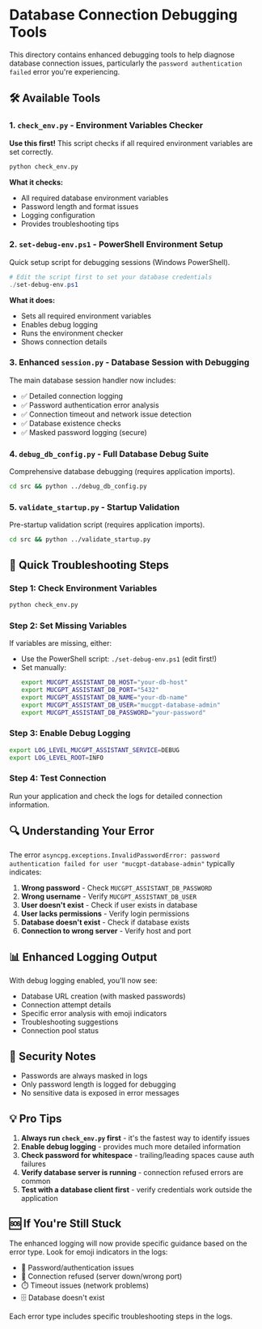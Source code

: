 # Database Connection Debugging Tools

This directory contains enhanced debugging tools to help diagnose database connection issues, particularly the `password authentication failed` error you're experiencing.

## 🛠️ Available Tools

### 1. `check_env.py` - Environment Variables Checker
**Use this first!** This script checks if all required environment variables are set correctly.

```bash
python check_env.py
```

**What it checks:**
- All required database environment variables
- Password length and format issues
- Logging configuration
- Provides troubleshooting tips

### 2. `set-debug-env.ps1` - PowerShell Environment Setup
Quick setup script for debugging sessions (Windows PowerShell).

```powershell
# Edit the script first to set your database credentials
./set-debug-env.ps1
```

**What it does:**
- Sets all required environment variables
- Enables debug logging
- Runs the environment checker
- Shows connection details

### 3. Enhanced `session.py` - Database Session with Debugging
The main database session handler now includes:

- ✅ Detailed connection logging
- ✅ Password authentication error analysis
- ✅ Connection timeout and network issue detection
- ✅ Database existence checks
- ✅ Masked password logging (secure)

### 4. `debug_db_config.py` - Full Database Debug Suite
Comprehensive database debugging (requires application imports).

```bash
cd src && python ../debug_db_config.py
```

### 5. `validate_startup.py` - Startup Validation
Pre-startup validation script (requires application imports).

```bash
cd src && python ../validate_startup.py
```

## 🔧 Quick Troubleshooting Steps

### Step 1: Check Environment Variables
```bash
python check_env.py
```

### Step 2: Set Missing Variables
If variables are missing, either:
- Use the PowerShell script: `./set-debug-env.ps1` (edit first!)
- Set manually:
  ```bash
  export MUCGPT_ASSISTANT_DB_HOST="your-db-host"
  export MUCGPT_ASSISTANT_DB_PORT="5432"
  export MUCGPT_ASSISTANT_DB_NAME="your-db-name"
  export MUCGPT_ASSISTANT_DB_USER="mucgpt-database-admin"
  export MUCGPT_ASSISTANT_DB_PASSWORD="your-password"
  ```

### Step 3: Enable Debug Logging
```bash
export LOG_LEVEL_MUCGPT_ASSISTANT_SERVICE=DEBUG
export LOG_LEVEL_ROOT=INFO
```

### Step 4: Test Connection
Run your application and check the logs for detailed connection information.

## 🔍 Understanding Your Error

The error `asyncpg.exceptions.InvalidPasswordError: password authentication failed for user "mucgpt-database-admin"` typically indicates:

1. **Wrong password** - Check `MUCGPT_ASSISTANT_DB_PASSWORD`
2. **Wrong username** - Verify `MUCGPT_ASSISTANT_DB_USER`
3. **User doesn't exist** - Check if user exists in database
4. **User lacks permissions** - Verify login permissions
5. **Database doesn't exist** - Check if database exists
6. **Connection to wrong server** - Verify host and port

## 📊 Enhanced Logging Output

With debug logging enabled, you'll now see:
- Database URL creation (with masked passwords)
- Connection attempt details
- Specific error analysis with emoji indicators
- Troubleshooting suggestions
- Connection pool status

## 🔐 Security Notes

- Passwords are always masked in logs
- Only password length is logged for debugging
- No sensitive data is exposed in error messages

## 💡 Pro Tips

1. **Always run `check_env.py` first** - it's the fastest way to identify issues
2. **Enable debug logging** - provides much more detailed information
3. **Check password for whitespace** - trailing/leading spaces cause auth failures
4. **Verify database server is running** - connection refused errors are common
5. **Test with a database client first** - verify credentials work outside the application

## 🆘 If You're Still Stuck

The enhanced logging will now provide specific guidance based on the error type. Look for emoji indicators in the logs:
- 🔐 Password/authentication issues
- 🔌 Connection refused (server down/wrong port)
- ⏱️ Timeout issues (network problems)
- 🗄️ Database doesn't exist

Each error type includes specific troubleshooting steps in the logs.
